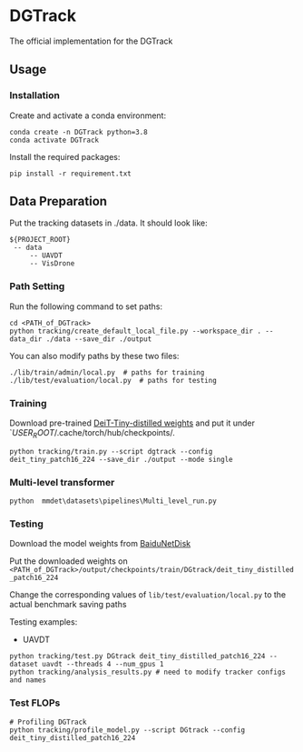 # DGTrack
The official implementation for the DGTrack


## Usage
### Installation
Create and activate a conda environment:
```
conda create -n DGTrack python=3.8
conda activate DGTrack
```

Install the required packages:
```
pip install -r requirement.txt
```

## Data Preparation
Put the tracking datasets in ./data. It should look like:
   ```
   ${PROJECT_ROOT}
    -- data
        -- UAVDT
        -- VisDrone
   ```

### Path Setting
Run the following command to set paths:
```
cd <PATH_of_DGTrack>
python tracking/create_default_local_file.py --workspace_dir . --data_dir ./data --save_dir ./output
```
You can also modify paths by these two files:
```
./lib/train/admin/local.py  # paths for training
./lib/test/evaluation/local.py  # paths for testing
```

### Training
Download pre-trained [DeiT-Tiny-distilled weights](https://github.com/facebookresearch/deit) and put it under `$USER_ROOT$/.cache/torch/hub/checkpoints/. 
```
python tracking/train.py --script dgtrack --config deit_tiny_patch16_224 --save_dir ./output --mode single
```

### Multi-level transformer
```
python  mmdet\datasets\pipelines\Multi_level_run.py
```


### Testing
Download the model weights from [BaiduNetDisk](https://pan.baidu.com/s/1rhHj_ZLqGjT7z27rdozKlQ?pwd=eifm (eifm))

Put the downloaded weights on `<PATH_of_DGTrack>/output/checkpoints/train/DGtrack/deit_tiny_distilled_patch16_224`

Change the corresponding values of `lib/test/evaluation/local.py` to the actual benchmark saving paths

 Testing examples:
- UAVDT
```
python tracking/test.py DGtrack deit_tiny_distilled_patch16_224 --dataset uavdt --threads 4 --num_gpus 1
python tracking/analysis_results.py # need to modify tracker configs and names
```

### Test FLOPs
```
# Profiling DGTrack
python tracking/profile_model.py --script DGtrack --config deit_tiny_distilled_patch16_224
```


